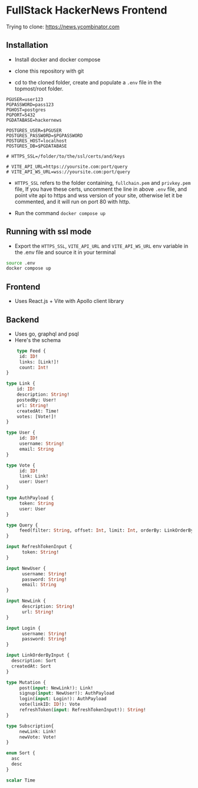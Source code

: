 # FullStack HackerNews Frontend

Trying to clone: https://news.ycombinator.com

## Installation

- Install docker and docker compose

- clone this repository with git

- cd to the cloned folder, create and populate a `.env` file in the topmost/root folder.

```shell
PGUSER=user123
PGPASSWORD=pass123
PGHOST=postgres
PGPORT=5432
PGDATABASE=hackernews

POSTGRES_USER=$PGUSER
POSTGRES_PASSWORD=$PGPASSWORD
POSTGRES_HOST=localhost
POSTGRES_DB=$PGDATABASE

# HTTPS_SSL=/folder/to/the/ssl/certs/and/keys

# VITE_API_URL=https://yoursite.com:port/query
# VITE_API_WS_URL=wss://yoursite.com:port/query
```

- `HTTPS_SSL` refers to the folder containing, `fullchain.pem` and `privkey.pem` file, If you have these certs, uncomment the line in above `.env` file, and point vite api to https and wss version of your site, otherwise let it be commented, and it will run on port 80 with http.

- Run the command `docker compose up`

## Running with ssl mode

- Export the `HTTPS_SSL`, `VITE_API_URL` and `VITE_API_WS_URL` env variable in the .env file and source it in your terminal

```sh
source .env
docker compose up
```

## Frontend
- Uses React.js + Vite with Apollo client library

## Backend
- Uses go, graphql and psql
- Here's the schema

```graphql
    type Feed {
     id: ID!
     links: [Link!]!
     count: Int!
}

type Link {
    id: ID!
    description: String!
    postedBy: User!
    url: String!
    createdAt: Time!
    votes: [Vote!]!
}

type User {
     id: ID!
     username: String!
     email: String
}

type Vote {
     id: ID!
     link: Link!
     user: User!
}

type AuthPayload {
     token: String
     user: User
}

type Query {
     feed(filter: String, offset: Int, limit: Int, orderBy: LinkOrderByInput): Feed!
}

input RefreshTokenInput {
      token: String!
}

input NewUser {
      username: String!
      password: String!
      email: String
}

input NewLink {
      description: String!
      url: String!
}

input Login {
      username: String!
      password: String!
}

input LinkOrderByInput {
  description: Sort
  createdAt: Sort
}

type Mutation {
     post(input: NewLink!): Link!
     signup(input: NewUser!): AuthPayload
     login(input: Login!): AuthPayload
     vote(linkID: ID!): Vote
     refreshToken(input: RefreshTokenInput!): String!
}

type Subscription{
     newLink: Link!
     newVote: Vote!
}

enum Sort {
  asc
  desc
}

scalar Time
```
